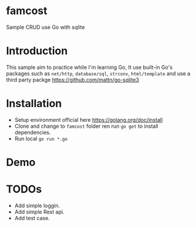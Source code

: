 # famcost
Sample CRUD use Go with sqlite

# Introduction
This sample aim to practice while I'm learning Go, It use built-in Go's packages such as `net/http`, `database/sql`, `strconv`, 
`html/template` and use a third party packge https://github.com/mattn/go-sqlite3

# Installation
- Setup environment official here https://golang.org/doc/install
- Clone and change to `famcost` folder ren run `go get` to install dependencies.
- Run local `go run *.go`

# Demo

# TODOs
- Add simple loggin.
- Add simple Rest api.
- Add test case.
